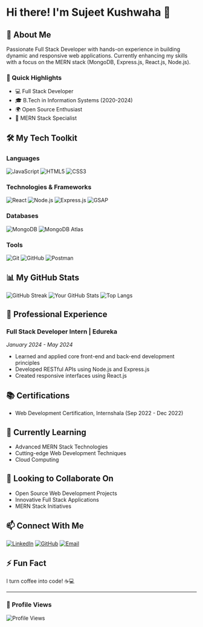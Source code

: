 # Hi there! I'm Sujeet Kushwaha 👋

## 🚀 About Me

Passionate Full Stack Developer with hands-on experience in building dynamic and responsive web applications. Currently enhancing my skills with a focus on the MERN stack (MongoDB, Express.js, React.js, Node.js).

### 🌟 Quick Highlights
- 💻 Full Stack Developer
- 🎓 B.Tech in Information Systems (2020-2024)
- 🌍 Open Source Enthusiast
- 🚀 MERN Stack Specialist

## 🛠️ My Tech Toolkit

### Languages
![JavaScript](https://img.shields.io/badge/-JavaScript-F7DF1E?style=flat-square&logo=javascript&logoColor=black)
![HTML5](https://img.shields.io/badge/-HTML5-E34F26?style=flat-square&logo=html5&logoColor=white)
![CSS3](https://img.shields.io/badge/-CSS3-1572B6?style=flat-square&logo=css3&logoColor=white)

### Technologies & Frameworks
![React](https://img.shields.io/badge/-React-61DAFB?style=flat-square&logo=react&logoColor=black)
![Node.js](https://img.shields.io/badge/-Node.js-339933?style=flat-square&logo=nodedotjs&logoColor=white)
![Express.js](https://img.shields.io/badge/-Express.js-000000?style=flat-square&logo=express&logoColor=white)
![GSAP](https://img.shields.io/badge/-GSAP-13B5EA?style=flat-square&logo=greensock&logoColor=white)

### Databases
![MongoDB](https://img.shields.io/badge/-MongoDB-47A248?style=flat-square&logo=mongodb&logoColor=white)
![MongoDB Atlas](https://img.shields.io/badge/-MongoDB%20Atlas-47A248?style=flat-square&logo=mongodb&logoColor=white)

### Tools
![Git](https://img.shields.io/badge/-Git-F05032?style=flat-square&logo=git&logoColor=white)
![GitHub](https://img.shields.io/badge/-GitHub-181717?style=flat-square&logo=github&logoColor=white)
![Postman](https://img.shields.io/badge/-Postman-FF6C37?style=flat-square&logo=postman&logoColor=white)

## 📊 My GitHub Stats

![GitHub Streak](https://github-readme-streak-stats.herokuapp.com/?user=sujeettx&theme=radical)
![Your GitHub Stats](https://github-readme-stats.vercel.app/api?username=sujeettx&show_icons=true&theme=radical)
![Top Langs](https://github-readme-stats.vercel.app/api/top-langs/?username=sujeettx&layout=compact&theme=radical)

## 💼 Professional Experience

### Full Stack Developer Intern | Edureka
*January 2024 - May 2024*
- Learned and applied core front-end and back-end development principles
- Developed RESTful APIs using Node.js and Express.js
- Created responsive interfaces using React.js

## 📚 Certifications
- Web Development Certification, Internshala (Sep 2022 - Dec 2022)

## 🌱 Currently Learning
- Advanced MERN Stack Technologies
- Cutting-edge Web Development Techniques
- Cloud Computing

## 💞️ Looking to Collaborate On
- Open Source Web Development Projects
- Innovative Full Stack Applications
- MERN Stack Initiatives

## 📫 Connect With Me

[![LinkedIn](https://img.shields.io/badge/-LinkedIn-0A66C2?style=flat-square&logo=linkedin&logoColor=white)](https://www.linkedin.com/in/sujeetx)
[![GitHub](https://img.shields.io/badge/-GitHub-181717?style=flat-square&logo=github&logoColor=white)](https://github.com/sujeettx)
[![Email](https://img.shields.io/badge/-Email-D14836?style=flat-square&logo=gmail&logoColor=white)](mailto:sujeetkushwaha280@gmail.com)

## ⚡ Fun Fact
I turn coffee into code! ☕💻

---

### 👀 Profile Views
![Profile Views](https://komarev.com/ghpvc/?username=sujeettx&color=blueviolet)
